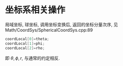 # 坐标系相关操作

局域坐标, 球坐标, 调用坐标变换后, 返回的坐标分量次序, 见
Math/CoordSys/SphericalCoordSys.cpp:89

```cpp
coordLocal[0]=theta;
coordLocal[1]=phi;
coordLocal[2]=rho;
```

即 $\theta,\phi,r$, 与通常的约定相反.
